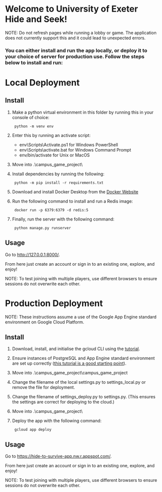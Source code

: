 # Welcome to University of Exeter Hide and Seek!

NOTE: Do not refresh pages while running a lobby or game. The application does not currently support this and it could lead to unexpected errors.

### You can either install and run the app locally, or deploy it to your choice of server for production use. Follow the steps below to install and run:

# Local Deployment

## Install
1. Make a python virtual environment in this folder by running this in your console of choice:

        python -m venv env

2. Enter this by running an activate script:
    - env\Scripts\Activate.ps1 for Windows PowerShell
    - env\Scripts\activate.bat for Windows Command Prompt
    - env/bin/activate for Unix or MacOS

3. Move into .\campus_game_project\

4. Install dependencies by running the following:

        python -m pip install -r requirements.txt

5. Download and install Docker Desktop from the [Docker Website](https://www.docker.com/)

6. Run the following command to install and run a Redis image:

        docker run -p 6379:6379 -d redis:5

7. Finally, run the server with the following command:

        python manage.py runserver

## Usage
Go to http://127.0.0.1:8000/.

From here just create an account or sign in to an existing one, explore, and enjoy!

NOTE: To test joining with multiple players, use different browsers to ensure sessions do not overwrite each other.

# Production Deployment
NOTE: These instructions assume a use of the Google App Engine standard environment on Google Cloud Platform.

## Install
1. Download, install, and initialise the gcloud CLI using the [tutorial](https://cloud.google.com/sdk/docs/install).

2. Ensure instances of PostgreSQL and App Engine standard environment are set up correctly ([this tutorial is a good starting point](https://cloud.google.com/python/django/appengine)).

3. Move into .\campus_game_project\campus_game_project

4. Change the filename of the local settings.py to settings_local.py or remove the file for deployment.

5. Change the filename of settings_deploy.py to settings.py. (This ensures the settings are correct for deploying to the cloud.)

6. Move into .\campus_game_project\

7. Deploy the app with the following command:

        gcloud app deploy

## Usage
Go to https://hide-to-survive-app.nw.r.appspot.com/.

From here just create an account or sign in to an existing one, explore, and enjoy!

NOTE: To test joining with multiple players, use different browsers to ensure sessions do not overwrite each other.